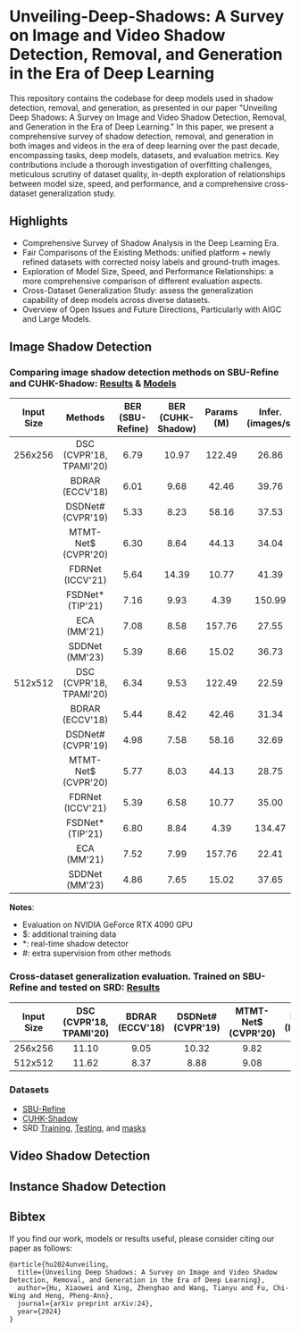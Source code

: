 # Unveiling-Deep-Shadows: A Survey on Image and Video Shadow Detection, Removal, and Generation in the Era of Deep Learning

This repository contains the codebase for deep models used in shadow detection, removal, and generation, as presented in our paper "Unveiling Deep Shadows: A Survey on Image and Video Shadow Detection, Removal, and Generation in the Era of Deep Learning." In this paper, we present a comprehensive survey of shadow detection, removal, and generation in both images and videos in the era of deep learning over the past decade, encompassing tasks, deep models, datasets, and evaluation metrics. Key contributions include a thorough investigation of overfitting challenges, meticulous scrutiny of dataset quality, in-depth exploration of relationships between model size, speed, and performance, and a comprehensive cross-dataset generalization study.

## Highlights
+ Comprehensive Survey of Shadow Analysis in the Deep Learning Era.
+ Fair Comparisons of the Existing Methods: unified platform + newly refined datasets with corrected noisy labels and ground-truth images.
+ Exploration of Model Size, Speed, and Performance Relationships: a more comprehensive comparison of different evaluation aspects.
+ Cross-Dataset Generalization Study: assess the generalization capability of deep models across diverse datasets.
+ Overview of Open Issues and Future Directions, Particularly with AIGC and Large Models.


## Image Shadow Detection

### Comparing image shadow detection methods on SBU-Refine and CUHK-Shadow: [Results]() \& [Models]()

| Input Size | Methods                                   | BER (SBU-Refine) | BER (CUHK-Shadow) | Params (M) | Infer. (images/s) |
|:----------:|:-----------------------------------------:|:----------------:|:-----------------:|:----------:|:-----------------:|
| 256x256    | DSC (CVPR'18, TPAMI'20) | 6.79             | 10.97             | 122.49     | 26.86             |
|            | BDRAR (ECCV'18)         | 6.01             | 9.68              | 42.46      | 39.76             |
|            | DSDNet# (CVPR'19)      | 5.33             | 8.23              | 58.16      | 37.53             |
|            | MTMT-Net$ (CVPR'20)          | 6.30             | 8.64              | 44.13      | 34.04             |
|            | FDRNet (ICCV'21)           | 5.64             | 14.39             | 10.77      | 41.39             |
|            | FSDNet* (TIP'21)           | 7.16             | 9.93              | 4.39       | 150.99            |
|            | ECA (MM'21)                | 7.08             | 8.58              | 157.76     | 27.55             |
|            | SDDNet (MM'23)             | 5.39             | 8.66              | 15.02      | 36.73             |
| 512x512    | DSC (CVPR'18, TPAMI'20)   | 6.34             | 9.53              | 122.49     | 22.59             |
|            | BDRAR (ECCV'18)        | 5.44             | 8.42              | 42.46      | 31.34             |
|            | DSDNet# (CVPR'19)       | 4.98             | 7.58              | 58.16      | 32.69             |
|            | MTMT-Net$ (CVPR'20)            | 5.77             | 8.03              | 44.13      | 28.75             |
|            | FDRNet (ICCV'21)          | 5.39             | 6.58              | 10.77      | 35.00             |
|            | FSDNet* (TIP'21)           | 6.80             | 8.84              | 4.39       | 134.47            |
|            | ECA (MM'21)                 | 7.52             | 7.99              | 157.76     | 22.41             |
|            | SDDNet (MM'23)             | 4.86             | 7.65              | 15.02      | 37.65             |

**Notes**:
- Evaluation on NVIDIA GeForce RTX 4090 GPU
- $: additional training data
- *: real-time shadow detector
- #: extra supervision from other methods

### Cross-dataset generalization evaluation. Trained on SBU-Refine and tested on SRD: [Results]()

| Input Size | DSC (CVPR'18, TPAMI'20) | BDRAR (ECCV'18) | DSDNet# (CVPR'19) | MTMT-Net$ (CVPR'20) | FDRNet (ICCV'21) | FSDNet* (TIP'21) | ECA (MM'21) | SDDNet (MM'23) |
|:----------:|:------------------------:|:---------------:|:-----------------:|:-------------------:|:----------------:|:----------------:|:-----------:|:--------------:|
| 256x256    | 11.10                    | 9.05            | 10.32             | 9.82                | 11.82            | 12.13            | 11.97        | 8.64           |
| 512x512    | 11.62                    | 8.37            | 8.88              | 9.08                | 8.81             | 11.94            | 12.71        | 7.65           |



### Datasets
- [SBU-Refine](https://github.com/hanyangclarence/SILT/releases/tag/refined_sbu)
- [CUHK-Shadow](https://github.com/xw-hu/CUHK-Shadow#cuhk-shadow-dateset)
- SRD [Training](https://drive.google.com/file/d/1W8vBRJYDG9imMgr9I2XaA13tlFIEHOjS/view?pli=1), [Testing](https://drive.google.com/file/d/1GTi4BmQ0SJ7diDMmf-b7x2VismmXtfTo/view), and [masks](https://yuhaoliu7456.github.io/projects/RRL-Net/index.html)

## Video Shadow Detection


## Instance Shadow Detection


## Bibtex
If you find our work, models or results useful, please consider citing our paper as follows:
```
@article{hu2024unveiling,
  title={Unveiling Deep Shadows: A Survey on Image and Video Shadow Detection, Removal, and Generation in the Era of Deep Learning},
  author={Hu, Xiaowei and Xing, Zhenghao and Wang, Tianyu and Fu, Chi-Wing and Heng, Pheng-Ann},
  journal={arXiv preprint arXiv:24},
  year={2024}
}
```
